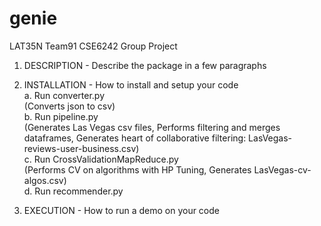 # genie
LAT35N Team91 CSE6242 Group Project

1. DESCRIPTION - Describe the package in a few paragraphs
2. INSTALLATION - How to install and setup your code<br/>
  a. Run converter.py<br/>
     (Converts json to csv)<br/>
  b. Run pipeline.py<br/>
     (Generates Las Vegas csv files, Performs filtering and merges dataframes, Generates heart of collaborative filtering:
     LasVegas-reviews-user-business.csv)<br/>
  c. Run CrossValidationMapReduce.py<br/>
     (Performs CV on algorithms with HP Tuning, Generates LasVegas-cv-algos.csv)<br/>
  d. Run recommender.py<br/>

3. EXECUTION - How to run a demo on your code
